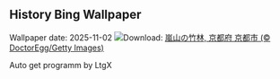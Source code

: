 ## History Bing Wallpaper
Wallpaper date: 2025-11-02
![](https://www.bing.com/th?id=OHR.KyotoMaple_JA-JP9092721776_UHD.jpg&w=1000)Download: [嵐山の竹林, 京都府 京都市 (© DoctorEgg/Getty Images)](https://www.bing.com/th?id=OHR.KyotoMaple_JA-JP9092721776_UHD.jpg)

Auto get programm by LtgX

